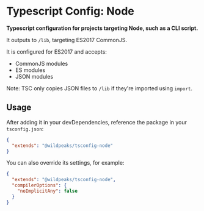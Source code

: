 # Typescript Config: Node

**Typescript configuration for projects targeting Node, such as a CLI script.**


It outputs to `/lib`, targeting ES2017 CommonJS.

It is configured for ES2017 and accepts:
 - CommonJS modules
 - ES modules
 - JSON modules

Note: TSC only copies JSON files to `/lib` if they're imported using `import`.


## Usage

After adding it in your devDependencies, reference the package in your `tsconfig.json`:
````json
{
  "extends": "@wildpeaks/tsconfig-node"
}
````

You can also override its settings, for example:
````json
{
  "extends": "@wildpeaks/tsconfig-node",
  "compilerOptions": {
    "noImplicitAny": false
  }
}
````
